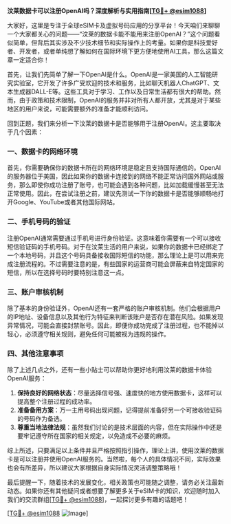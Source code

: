 **汶莱数据卡可以注册OpenAI吗？深度解析与实用指南[[TG💪+ @esim1088](https://t.me/s/esim1088)]**

大家好，这里是专注于全球eSIM卡及虚拟号码应用的分享平台！今天咱们来聊聊一个大家都关心的问题——“汶莱的数据卡能不能用来注册OpenAI？”这个问题看似简单，但背后其实涉及不少技术细节和实际操作上的考量。如果你是科技爱好者、开发者，或者单纯想了解如何在国际环境下更方便地使用AI工具，那么这篇文章一定适合你！

首先，让我们先简单了解一下OpenAI是什么。OpenAI是一家美国的人工智能研究实验室，它开发了许多广受欢迎的技术和服务，比如聊天机器人ChatGPT、文本生成器DALL-E等。这些工具对于学习、工作以及日常生活都有很大的帮助。然而，由于政策和技术限制，OpenAI的服务并非对所有人都开放，尤其是对于某些地区的用户来说，可能需要额外的准备才能顺利访问。

回到正题，我们来分析一下汶莱的数据卡是否能够用于注册OpenAI。这主要取决于几个因素：

### 一、数据卡的网络环境

首先，你需要确保你的数据卡所在的网络环境是稳定且支持国际通信的。OpenAI的服务器位于美国，因此如果你的数据卡连接到的网络不能正常访问国外网站或服务，那么即使你成功注册了账号，也可能会遇到各种问题，比如加载缓慢甚至无法正常使用。因此，在尝试注册之前，建议先测试一下你的数据卡是否能够顺畅地打开Google、YouTube或者其他国际网站。

### 二、手机号码的验证

注册OpenAI通常需要通过手机号进行身份验证。这意味着你需要有一个可以接收短信验证码的手机号码。对于在汶莱生活的用户来说，如果你的数据卡已经绑定了一个本地号码，并且这个号码具备接收国际短信的功能，那么理论上是可以用来完成注册流程的。不过需要注意的是，有些国家的运营商可能会屏蔽来自特定国家的短信，所以在选择号码时要特别注意这一点。

### 三、账户审核机制

除了基本的身份验证外，OpenAI还有一套严格的账户审核机制。他们会根据用户的IP地址、设备信息以及其他行为特征来判断该账户是否存在潜在风险。如果发现异常情况，可能会直接封禁账号。因此，即便你成功完成了注册过程，也不能掉以轻心，必须遵守相关规则，避免任何可能被视为违规的操作。

### 四、其他注意事项

除了上述几点之外，还有一些小贴士可以帮助你更好地利用汶莱的数据卡体验OpenAI服务：

1. **保持良好的网络状态**：尽量选择信号强、速度快的地方使用数据卡，这样可以提高整个注册过程的成功率。
2. **准备备用方案**：万一主用号码出现问题，记得提前准备好另一个可接收验证码的号码作为备选。
3. **尊重当地法律法规**：虽然我们讨论的是技术层面的内容，但在实际操作中还是要牢记遵守所在国家的相关规定，以免造成不必要的麻烦。

综上所述，只要满足以上条件并且严格按照指引操作，理论上讲，使用汶莱的数据卡是可以注册并使用OpenAI服务的。当然啦，每个人的具体情况不同，实际效果也会有所差异，所以建议大家根据自身实际情况灵活调整策略哦！

最后提醒一下，随着技术的发展变化，相关政策也可能随之调整，请务必关注最新动态。如果你还有其他疑问或者想要了解更多关于eSIM卡的知识，欢迎随时加入我们的交流群组[[TG💪+ @esim1088](https://t.me/s/esim1088)]，一起探讨更多有趣的话题吧！

[[TG💪+ @esim1088](https://t.me/s/esim1088) ![Image](https://i.postimg.cc/4NQfJmqS/Snipaste-2025-05-13-00-14-12.png)]
